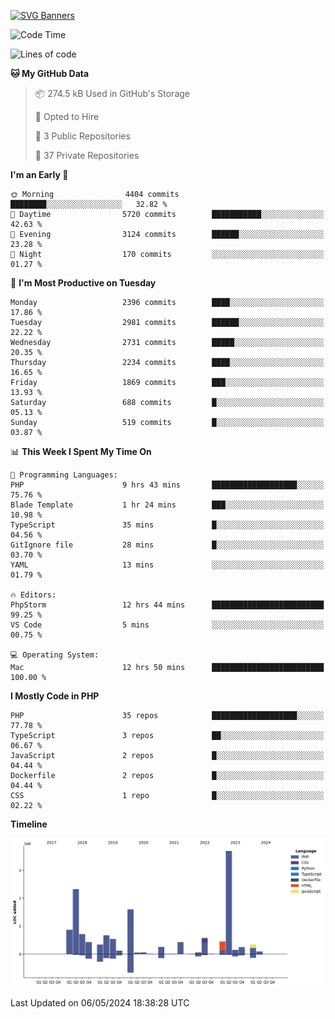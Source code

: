 [![SVG Banners](https://svg-banners.vercel.app/api?type=glitch&text1=Gere_Lajos%F0%9F%92%BB&width=800&height=400)](https://github.com/Akshay090/svg-banners)

<!--START_SECTION:waka-->
![Code Time](http://img.shields.io/badge/Code%20Time-1%2C590%20hrs%2052%20mins-blue)

![Lines of code](https://img.shields.io/badge/From%20Hello%20World%20I%27ve%20Written-13.9%20million%20lines%20of%20code-blue)

**🐱 My GitHub Data** 

> 📦 274.5 kB Used in GitHub's Storage 
 > 
> 💼 Opted to Hire
 > 
> 📜 3 Public Repositories 
 > 
> 🔑 37 Private Repositories 
 > 
**I'm an Early 🐤** 

```text
🌞 Morning                4404 commits        ████████░░░░░░░░░░░░░░░░░   32.82 % 
🌆 Daytime                5720 commits        ███████████░░░░░░░░░░░░░░   42.63 % 
🌃 Evening                3124 commits        ██████░░░░░░░░░░░░░░░░░░░   23.28 % 
🌙 Night                  170 commits         ░░░░░░░░░░░░░░░░░░░░░░░░░   01.27 % 
```
📅 **I'm Most Productive on Tuesday** 

```text
Monday                   2396 commits        ████░░░░░░░░░░░░░░░░░░░░░   17.86 % 
Tuesday                  2981 commits        ██████░░░░░░░░░░░░░░░░░░░   22.22 % 
Wednesday                2731 commits        █████░░░░░░░░░░░░░░░░░░░░   20.35 % 
Thursday                 2234 commits        ████░░░░░░░░░░░░░░░░░░░░░   16.65 % 
Friday                   1869 commits        ███░░░░░░░░░░░░░░░░░░░░░░   13.93 % 
Saturday                 688 commits         █░░░░░░░░░░░░░░░░░░░░░░░░   05.13 % 
Sunday                   519 commits         █░░░░░░░░░░░░░░░░░░░░░░░░   03.87 % 
```


📊 **This Week I Spent My Time On** 

```text
💬 Programming Languages: 
PHP                      9 hrs 43 mins       ███████████████████░░░░░░   75.76 % 
Blade Template           1 hr 24 mins        ███░░░░░░░░░░░░░░░░░░░░░░   10.98 % 
TypeScript               35 mins             █░░░░░░░░░░░░░░░░░░░░░░░░   04.56 % 
GitIgnore file           28 mins             █░░░░░░░░░░░░░░░░░░░░░░░░   03.70 % 
YAML                     13 mins             ░░░░░░░░░░░░░░░░░░░░░░░░░   01.79 % 

🔥 Editors: 
PhpStorm                 12 hrs 44 mins      █████████████████████████   99.25 % 
VS Code                  5 mins              ░░░░░░░░░░░░░░░░░░░░░░░░░   00.75 % 

💻 Operating System: 
Mac                      12 hrs 50 mins      █████████████████████████   100.00 % 
```

**I Mostly Code in PHP** 

```text
PHP                      35 repos            ███████████████████░░░░░░   77.78 % 
TypeScript               3 repos             ██░░░░░░░░░░░░░░░░░░░░░░░   06.67 % 
JavaScript               2 repos             █░░░░░░░░░░░░░░░░░░░░░░░░   04.44 % 
Dockerfile               2 repos             █░░░░░░░░░░░░░░░░░░░░░░░░   04.44 % 
CSS                      1 repo              █░░░░░░░░░░░░░░░░░░░░░░░░   02.22 % 
```



**Timeline**

![Lines of Code chart](https://raw.githubusercontent.com/gere-lajos/gere-lajos/main/assets/bar_graph.png)


 Last Updated on 06/05/2024 18:38:28 UTC
<!--END_SECTION:waka-->
